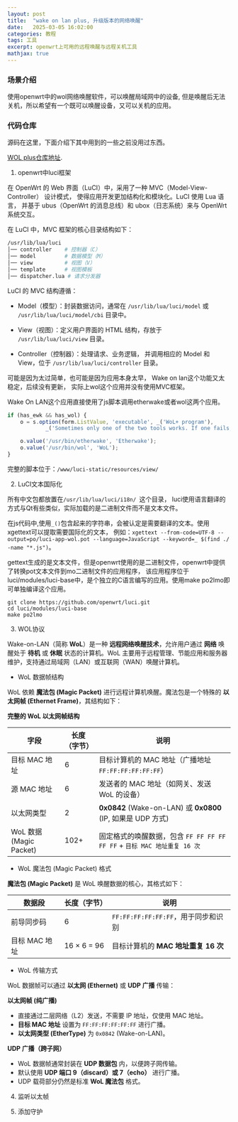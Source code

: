 ```yaml
---
layout: post
title:  "wake on lan plus, 升级版本的网络唤醒"
date:   2025-03-05 16:02:00
categories: 教程
tags: 工具 
excerpt: openwrt上可用的远程唤醒与远程关机工具
mathjax: true
---
```


### 场景介绍

使用openwrt中的wol网络唤醒软件，可以唤醒局域网中的设备,
但是唤醒后无法关机，所以希望有一个既可以唤醒设备，又可以关机的应用。

### 代码仓库

源码在这里，下面介绍下其中用到的一些之前没用过东西。

[WOL plus仓库地址](https://github.com/leeyeel/WOL-plus).

1. openwrt中luci框架

在 OpenWrt 的 Web 界面（LuCI）中，采用了一种 MVC（Model-View-Controller） 设计模式，
使得应用开发更加结构化和模块化。LuCI 使用 Lua 语言，
并基于 ubus（OpenWrt 的消息总线）和 ubox（日志系统）来与 OpenWrt 系统交互。

在 LuCI 中，MVC 框架的核心目录结构如下：

```bash
/usr/lib/lua/luci
│── controller    # 控制器（C）
│── model         # 数据模型（M）
│── view          # 视图（V）
│── template      # 视图模板
│── dispatcher.lua # 请求分发器
```

LuCI 的 MVC 结构遵循：

- Model（模型）：封装数据访问，通常在 `/usr/lib/lua/luci/model` 
或 `/usr/lib/lua/luci/model/cbi` 目录中。

- View（视图）：定义用户界面的 HTML 结构，存放于 `/usr/lib/lua/luci/view` 目录。

- Controller（控制器）：处理请求、业务逻辑，
并调用相应的 Model 和 View，位于 `/usr/lib/lua/luci/controller` 目录。

可能是因为太过简单，也可能是因为应用本身太早，
Wake on lan这个功能又太稳定，后续没有更新，
实际上wol这个应用并没有使用MVC框架。

Wake On LAN这个应用直接使用了js脚本调用etherwake或者wol这两个应用。

```javascript
if (has_ewk && has_wol) {
    o = s.option(form.ListValue, 'executable', _('WoL+ program'),
            _('Sometimes only one of the two tools works. If one fails, try the other one'));

    o.value('/usr/bin/etherwake', 'Etherwake');
    o.value('/usr/bin/wol', 'WoL');
}
```
完整的脚本位于：`/www/luci-static/resources/view/`

2. LuCI文本国际化

所有中文包都放置在`/usr/lib/lua/luci/i18n/ `这个目录，
luci使用语言翻译的方式与Qt有些类似，实际加载的是二进制文件而不是文本文件。

在js代码中,使用`_()`包含起来的字符串，会被认定是需要翻译的文本。使用xgettext可以提取需要国际化的文本，
例如：`xgettext --from-code=UTF-8 --output=po/luci-app-wol.pot --language=JavaScript --keyword=_ $(find ./ -name
"*.js")`。

gettext生成的是文本文件，但是openwrt使用的是二进制文件，openwrt中提供了转换pot文本文件到mo二进制文件的应用程序，
该应用程序位于luci/modules/luci-base中，是个独立的C语言编写的应用。使用make po2lmo即可单独编译这个应用。

```
git clone https://github.com/openwrt/luci.git
cd luci/modules/luci-base
make po2lmo
```

3. WOL协议 

Wake-on-LAN（简称 **WoL**）是一种 **远程网络唤醒技术**，允许用户通过 **网络** 唤醒处于 **待机** 或 **休眠** 状态的计算机。WoL 主要用于远程管理、节能应用和服务器维护，支持通过局域网（LAN）或互联网（WAN）唤醒计算机。

- WoL 数据帧结构

WoL 依赖 **魔法包 (Magic Packet)** 进行远程计算机唤醒。魔法包是一个特殊的 **以太网帧 (Ethernet Frame)**，其结构如下：

**完整的 WoL 以太网帧结构**

| 字段 | 长度（字节） | 说明 |
|------|------------|------|
| 目标 MAC 地址 | 6 | 目标计算机的 MAC 地址（广播地址 `FF:FF:FF:FF:FF:FF`）|
| 源 MAC 地址 | 6 | 发送者的 MAC 地址（如网关、发送 WoL 的设备）|
| 以太网类型 | 2 | **0x0842** (Wake-on-LAN) 或 **0x0800** (IP, 如果是 UDP 方式) |
| WoL 数据 (Magic Packet) | 102+ | 固定格式的唤醒数据，包含 `FF FF FF FF FF FF` + `目标 MAC 地址重复 16 次` |

- WoL 魔法包 (Magic Packet) 格式

**魔法包 (Magic Packet)** 是 WoL 唤醒数据的核心，其格式如下：

| 数据段 | 长度（字节） | 说明 |
|--------|------------|------|
| 前导同步码 | 6 | `FF:FF:FF:FF:FF:FF`，用于同步和识别 |
| 目标 MAC 地址 | 16 × 6 = 96 | 目标计算机的 **MAC 地址重复 16 次** |

- WoL 传输方式

WoL 数据帧可以通过 **以太网 (Ethernet)** 或 **UDP 广播** 传输：

**以太网帧 (纯广播)**
   - 直接通过二层网络（L2）发送，不需要 IP 地址，仅使用 MAC 地址。
   - **目标 MAC 地址** 设置为 `FF:FF:FF:FF:FF:FF` 进行广播。
   - **以太网类型 (EtherType)** 为 `0x0842` (Wake-on-LAN)。

**UDP 广播（跨子网）**
   - WoL 数据帧通常封装在 **UDP 数据包** 内，以便跨子网传输。
   - 默认使用 **UDP 端口 9（discard）或 7（echo）** 进行广播。
   - UDP 载荷部分仍然是标准 **WoL 魔法包** 格式。

4. 监听以太帧

5. 添加守护
